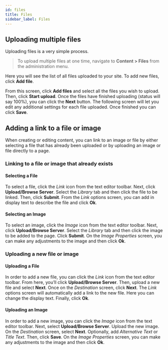 ```yaml
---
id: files
title: Files
sidebar_label: Files
---
```


## Uploading multiple files
Uploading files is a very simple process.

> To upload multiple files at one time, navigate to **Content > Files** from the administration menu.

Here you will see the list of all files uploaded to your site. To add new files, click **Add file**.

From this screen, click **Add files** and select all the files you wish to upload. Then, click **Start upload**. Once the files have finished uploading (status will say 100%), you can click the **Next** button. The following screen will let you edit any additional settings for each file uploaded. Once finished you can click **Save**.

## Adding a link to a file or image
When creating or editing content, you can link to an image or file by either selecting a file that has already been uploaded or by uploading an image or file directly to a page.

### Linking to a file or image that already exists
#### Selecting a File
To select a file, click the _Link_ icon from the text editor toolbar. Next, click **Upload/Browse Server**. Select the _Library_ tab and then click the file to be linked. Then, click **Submit**. From the _Link_ options screen, you can add in display text to describe the file and click **Ok**.

#### Selecting an Image
To select an image, click the _Image_ icon from the text editor toolbar. Next, click **Upload/Browse Server**. Select the _Library_ tab and then click the image to be added to the page. Click **Submit**. On the _Image Properties_ screen, you can make any adjustments to the image and then click **Ok**.

### Uploading a new file or image
#### Uploading a File
In order to add a new file, you can click the _Link_ icon from the text editor toolbar. From here, you’ll click **Upload/Browse Server**. Then, upload a new file and select **Next**. Once on the _Destination_ screen, click **Next**. The _Link_ options screen will automatically add a link to the new file. Here you can change the display text. Finally, click **Ok**.

#### Uploading an Image
In order to add a new image, you can click the _Image_ icon from the text editor toolbar. Next, select **Upload/Browse Server**. Upload the new image. On the _Destination_ screen, select **Next**. Optionally, add _Alternative Text_ or _Title Text_. Then, click **Save**. On the _Image Properties_ screen, you can make any adjustments to the image and then click **Ok**.